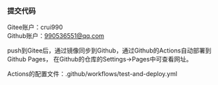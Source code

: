 ### 提交代码
Gitee账户：crui990  
Github账户：990536551@qq.com


push到Gitee后，通过镜像同步到Github，通过Github的Actions自动部署到Github Pages，
在Github的仓库的Settings->Pages中可查看网址。


Actions的配置文件：.github/workflows/test-and-deploy.yml